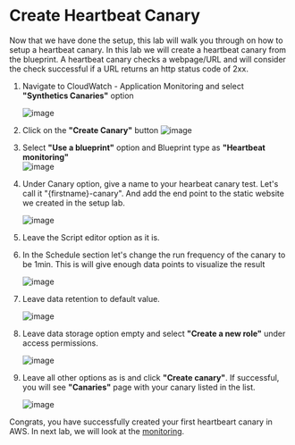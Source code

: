 # Create Heartbeat Canary

Now that we have done the setup, this lab will walk you through on how to setup a heartbeat canary. In this lab we will create a heartbeat canary from the blueprint.
A heartbeat canary checks a webpage/URL and will consider the check successful if a URL returns an http status code of 2xx.

1. Navigate to CloudWatch - Application Monitoring and select **"Synthetics Canaries"** option
   
   ![image](https://user-images.githubusercontent.com/59352356/213642385-b2f280b0-84e8-48f0-9b07-522965f0e392.png)

2. Click on the **"Create Canary"** button
   ![image](https://user-images.githubusercontent.com/59352356/213642849-b871568d-265b-4c7d-872b-d0be31162c8e.png)

3. Select **"Use a blueprint"** option and Blueprint type as **"Heartbeat monitoring"**  
   ![image](https://user-images.githubusercontent.com/59352356/213643751-83b04890-3a2c-4a25-b83d-e728b63fc31b.png)

4. Under Canary option, give a name to your hearbeat canary test. Let's call it "{firstname}-canary". And add the end point to the static website we created in the setup lab.
   
   ![image](https://user-images.githubusercontent.com/59352356/213858891-159a440b-e43b-46b4-8899-36920104779a.png)

5. Leave the Script editor option as it is.
6. In the Schedule section let's change the run frequency of the canary to be 1min. This is will give enough data points to visualize the result 

   ![image](https://user-images.githubusercontent.com/59352356/213644509-496c2218-7117-4ccd-8891-86005fe7931a.png)

7. Leave data retention to default value.

   ![image](https://user-images.githubusercontent.com/59352356/213644690-a58e64df-db30-416b-8f22-29d3b1b31b26.png)

8. Leave data storage option empty and select **"Create a new role"** under access permissions.

   ![image](https://user-images.githubusercontent.com/59352356/213858960-e4fa4879-5514-4645-9801-035f5a01f6fb.png)

9. Leave all other options as is and click **"Create canary"**. If successful, you will see **"Canaries"** page with your canary listed in the list.

   ![image](https://user-images.githubusercontent.com/59352356/213859049-cc0b87c8-25b6-4fbf-b72e-0e8f85e1e4bc.png)

Congrats, you have successfully created your first heartbeart canary in AWS. In next lab, we will look at the [monitoring](https://github.com/hseera/aws-observability-workshop/blob/main/cloudwatch/synthetic%20workshop/canary-monitoring/README.md).
